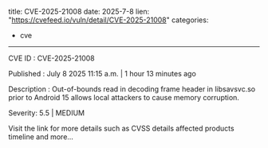  
title: CVE-2025-21008
date: 2025-7-8
lien: "https://cvefeed.io/vuln/detail/CVE-2025-21008"
categories:
  - cve
---

CVE ID : CVE-2025-21008

Published :  July 8
2025
11:15 a.m. | 1 hour
13 minutes ago

Description : Out-of-bounds read in decoding frame header in libsavsvc.so prior to Android 15 allows local attackers to cause memory corruption.

Severity: 5.5 | MEDIUM

Visit the link for more details
such as CVSS details
affected products
timeline
and more...
